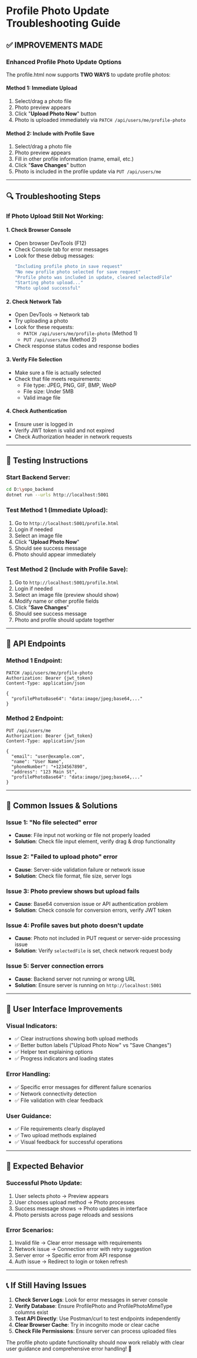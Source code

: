 # Profile Photo Update Troubleshooting Guide

## ✅ **IMPROVEMENTS MADE**

### **Enhanced Profile Photo Update Options**

The profile.html now supports **TWO WAYS** to update profile photos:

#### **Method 1: Immediate Upload**
1. Select/drag a photo file
2. Photo preview appears
3. Click "**Upload Photo Now**" button
4. Photo is uploaded immediately via `PATCH /api/users/me/profile-photo`

#### **Method 2: Include with Profile Save**
1. Select/drag a photo file  
2. Photo preview appears
3. Fill in other profile information (name, email, etc.)
4. Click "**Save Changes**" button
5. Photo is included in the profile update via `PUT /api/users/me`

---

## 🔍 **Troubleshooting Steps**

### **If Photo Upload Still Not Working:**

#### **1. Check Browser Console**
- Open browser DevTools (F12)
- Check Console tab for error messages
- Look for these debug messages:
  ```javascript
  "Including profile photo in save request"
  "No new profile photo selected for save request" 
  "Profile photo was included in update, cleared selectedFile"
  "Starting photo upload..."
  "Photo upload successful"
  ```

#### **2. Check Network Tab**
- Open DevTools → Network tab
- Try uploading a photo
- Look for these requests:
  - `PATCH /api/users/me/profile-photo` (Method 1)
  - `PUT /api/users/me` (Method 2)
- Check response status codes and response bodies

#### **3. Verify File Selection**
- Make sure a file is actually selected
- Check that file meets requirements:
  - File type: JPEG, PNG, GIF, BMP, WebP
  - File size: Under 5MB
  - Valid image file

#### **4. Check Authentication**
- Ensure user is logged in
- Verify JWT token is valid and not expired
- Check Authorization header in network requests

---

## 🚀 **Testing Instructions**

### **Start Backend Server:**
```bash
cd D:\yopo_backend
dotnet run --urls http://localhost:5001
```

### **Test Method 1 (Immediate Upload):**
1. Go to `http://localhost:5001/profile.html`
2. Login if needed
3. Select an image file
4. Click "**Upload Photo Now**"
5. Should see success message
6. Photo should appear immediately

### **Test Method 2 (Include with Profile Save):**
1. Go to `http://localhost:5001/profile.html`
2. Login if needed
3. Select an image file (preview should show)
4. Modify name or other profile fields
5. Click "**Save Changes**"
6. Should see success message
7. Photo and profile should update together

---

## 🔧 **API Endpoints**

### **Method 1 Endpoint:**
```http
PATCH /api/users/me/profile-photo
Authorization: Bearer {jwt_token}
Content-Type: application/json

{
  "profilePhotoBase64": "data:image/jpeg;base64,..."
}
```

### **Method 2 Endpoint:**
```http
PUT /api/users/me
Authorization: Bearer {jwt_token}
Content-Type: application/json

{
  "email": "user@example.com",
  "name": "User Name",
  "phoneNumber": "+1234567890",
  "address": "123 Main St",
  "profilePhotoBase64": "data:image/jpeg;base64,..."
}
```

---

## 🎯 **Common Issues & Solutions**

### **Issue 1: "No file selected" error**
- **Cause**: File input not working or file not properly loaded
- **Solution**: Check file input element, verify drag & drop functionality

### **Issue 2: "Failed to upload photo" error**
- **Cause**: Server-side validation failure or network issue
- **Solution**: Check file format, file size, server logs

### **Issue 3: Photo preview shows but upload fails**
- **Cause**: Base64 conversion issue or API authentication problem
- **Solution**: Check console for conversion errors, verify JWT token

### **Issue 4: Profile saves but photo doesn't update**
- **Cause**: Photo not included in PUT request or server-side processing issue
- **Solution**: Verify `selectedFile` is set, check network request body

### **Issue 5: Server connection errors**
- **Cause**: Backend server not running or wrong URL
- **Solution**: Ensure server is running on `http://localhost:5001`

---

## 📱 **User Interface Improvements**

### **Visual Indicators:**
- ✅ Clear instructions showing both upload methods
- ✅ Better button labels ("Upload Photo Now" vs "Save Changes")
- ✅ Helper text explaining options
- ✅ Progress indicators and loading states

### **Error Handling:**
- ✅ Specific error messages for different failure scenarios
- ✅ Network connectivity detection
- ✅ File validation with clear feedback

### **User Guidance:**
- ✅ File requirements clearly displayed
- ✅ Two upload methods explained
- ✅ Visual feedback for successful operations

---

## 🎉 **Expected Behavior**

### **Successful Photo Update:**
1. User selects photo → Preview appears
2. User chooses upload method → Photo processes
3. Success message shows → Photo updates in interface
4. Photo persists across page reloads and sessions

### **Error Scenarios:**
1. Invalid file → Clear error message with requirements
2. Network issue → Connection error with retry suggestion  
3. Server error → Specific error from API response
4. Auth issue → Redirect to login or token refresh

---

## 📞 **If Still Having Issues**

1. **Check Server Logs**: Look for error messages in server console
2. **Verify Database**: Ensure ProfilePhoto and ProfilePhotoMimeType columns exist
3. **Test API Directly**: Use Postman/curl to test endpoints independently
4. **Clear Browser Cache**: Try in incognito mode or clear cache
5. **Check File Permissions**: Ensure server can process uploaded files

The profile photo update functionality should now work reliably with clear user guidance and comprehensive error handling! 🎯
